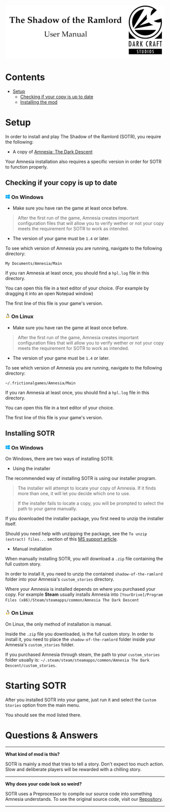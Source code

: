 ![Title](guide-title.png)

# Contents

* [Setup](#setup)
    * [Checking if your copy is up to date](#checking-if-your-copy-is-up-to-date)
    * [Installing the mod](#installing-sotr)

# Setup

In order to install and play The Shadow of the Ramlord (SOTR), you require the following:

- A copy of [Amnesia: The Dark Descent](http://amnesiagame.com/#main)

Your Amnesia installation also requires a specific version in order for SOTR to function properly.

## Checking if your copy is up to date

### ![Windows](icon-windows.png) On Windows

* Make sure you have ran the game at least once before.

> After the first run of the game, Amnesia creates important configuration files that will allow you to verify wether or not your copy meets the requirement for SOTR to work as intended.

* The version of your game must be `1.4` or later.

To see which version of Amnesia you are running, navigate to the following directory:

```
My Documents/Amnesia/Main
```

If you ran Amnesia at least once, you should find a `hpl.log` file in this directory.

You can open this file in a text editor of your choice. (For example by dragging it into an open Notepad window)

The first line of this file is your game's version.

### ![Linux](icon-linux.png) On Linux

* Make sure you have ran the game at least once before.

> After the first run of the game, Amnesia creates important configuration files that will allow you to verify wether or not your copy meets the requirement for SOTR to work as intended.

* The version of your game must be `1.4` or later.

To see which version of Amnesia you are running, navigate to the following directory:

```
~/.frictionalgames/Amnesia/Main
```

If you ran Amnesia at least once, you should find a `hpl.log` file in this directory.

You can open this file in a text editor of your choice.

The first line of this file is your game's version.

## Installing SOTR

### ![Windows](icon-windows.png) On Windows

On Windows, there are two ways of installing SOTR.

* Using the installer

The recommended way of installing SOTR is using our installer program.

> The installer will attempt to locate your copy of Amnesia. If it finds more than one, it will let you decide which one to use.

>If the installer fails to locate a copy, you will be prompted to select the path to your game manually.

If you downloaded the installer package, you first need to unzip the installer itself.

Should you need help with unzipping the package, see the `To unzip (extract) files...` section of this [MS support article](https://support.microsoft.com/en-us/help/14200/windows-compress-uncompress-zip-files).

* Manual installation

When manually installing SOTR, you will download a `.zip` file containing the full custom story.

In order to install it, you need to unzip the contained `shadow-of-the-ramlord` folder into your Amnesia's `custom_stories` directory.

Where your Amnesia is installed depends on where you purchased your copy. For example **Steam** usually installs Amnesia into `[YourDrive]/Program Files (x86)/Steam/steamapps/common/Amnesia The Dark Descent`

### ![Linux](icon-linux.png) On Linux

On Linux, the only method of installation is manual.

Inside the `.zip` file you downloaded, is the full custom story. In order to install it, you need to place the `shadow-of-the-ramlord` folder inside your Amnesia's `custom_stories` folder.

If you purchased Amnesia through steam, the path to your `custom_stories` folder usually is: `~/.steam/steam/steamapps/common/Amnesia The Dark Descent/custom_stories`.

# Starting SOTR

After you installed SOTR into your game, just run it and select the `Custom Stories` option from the main menu.

You should see the mod listed there.

# Questions & Answers

------
**What kind of mod is this?**

SOTR is mainly a mod that tries to tell a story. Don't expect too much action. Slow and deliberate players will be rewarded with a chilling story.

------
**Why does your code look so weird?**

SOTR uses a Preprocessor to compile our source code into something Amnesia understands. To see the original source code, visit our [Repository](https://dev.azure.com/dark-craft-studios/_git/shadow-of-the-ramlord?path=%2Fsource&version=GBmaster).

------
